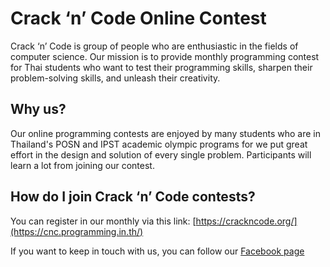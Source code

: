 # Crack ‘n’ Code Online Contest

Crack ‘n’ Code is group of people who are enthusiastic in the fields of computer science. Our mission is to provide monthly programming contest for Thai students who want to test their programming skills, sharpen their problem-solving skills, and unleash their creativity.

## Why us?

Our online programming contests are enjoyed by many students who are in Thailand's POSN and IPST academic olympic programs for we put great effort in the design and solution of every single problem. Participants will learn a lot from joining our contest.

## How do I join Crack ‘n’ Code contests?
You can register in our monthly via this link: [https://crackncode.org/](https://cnc.programming.in.th/)

If you want to keep in touch with us, you can follow our [Facebook page](https://www.facebook.com/profile.php?id=100069611934421)
